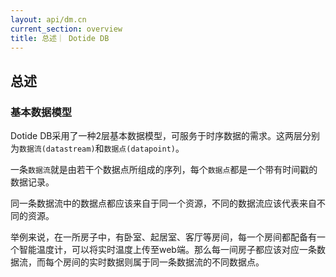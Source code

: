 ```yaml
---
layout: api/dm.cn
current_section: overview
title: 总述｜ Dotide DB
---
```


## 总述

### 基本数据模型

Dotide DB采用了一种2层基本数据模型，可服务于时序数据的需求。这两层分别为`数据流(datastream)`和`数据点(datapoint)`。

一条`数据流`就是由若干个数据点所组成的序列，每个`数据点`都是一个带有时间戳的数据记录。

同一条数据流中的数据点都应该来自于同一个资源，不同的数据流应该代表来自不同的资源。

举例来说，在一所房子中，有卧室、起居室、客厅等房间，每一个房间都配备有一个智能温度计，可以将实时温度上传至web端。那么每一间房子都应该对应一条数据流，而每个房间的实时数据则属于同一条数据流的不同数据点。

<!-- ### 读写权限控制

Dotide DB所有的数据存取操作都需要特定的权限，即需要通过`授权`。

Dotide DB数据存取操作的授权有两种方式，一种是基于认证的，一种是基于Key的。

**关于Key的操作，只能通过基于认证的授权。**

##### 1.基于认证的授权

关于认证的详细介绍，请参见[认证][auth]。通过认证，就得到了某个特定的Dotide`用户`的身份。
相应地，也可以得到该用户的所有资源的读写权限。

##### 2.基于Key的授权

如果需要采取资源特异性的授权策略，可以使用基于Key的授权。

每个Key包含`权限(permissions)`和`作用范围(resources)`两个部分，规定了对哪些资源可以有什么权限。具体形式可参考[Key][key]。在进行数据存取操作时，附上相应的Key，如果Key的权限和作用范围与要进行的数据操作相匹配，则授权成功。

附上Key的办法有两种：

**1)附加请求头:**

```
ApiKey: KEY_KID
```

**2)作为请求参数**

```
https://api.dotide.com/?api_key=KEY_KID
```

其中，`KEY_KID`代表key的kid属性的值。

[auth]: /cn/api/base/auth.html
[key]: /cn/api/dm/keys/create.html -->
